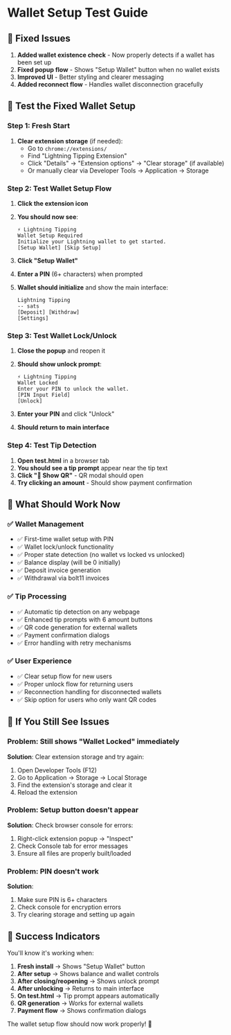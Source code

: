 # Wallet Setup Test Guide

## 🔧 **Fixed Issues**

1. **Added wallet existence check** - Now properly detects if a wallet has been set up
2. **Fixed popup flow** - Shows "Setup Wallet" button when no wallet exists
3. **Improved UI** - Better styling and clearer messaging
4. **Added reconnect flow** - Handles wallet disconnection gracefully

## 🧪 **Test the Fixed Wallet Setup**

### **Step 1: Fresh Start**
1. **Clear extension storage** (if needed):
   - Go to `chrome://extensions/`
   - Find "Lightning Tipping Extension"
   - Click "Details" → "Extension options" → "Clear storage" (if available)
   - Or manually clear via Developer Tools → Application → Storage

### **Step 2: Test Wallet Setup Flow**
1. **Click the extension icon**
2. **You should now see**:
   ```
   ⚡ Lightning Tipping
   Wallet Setup Required
   Initialize your Lightning wallet to get started.
   [Setup Wallet] [Skip Setup]
   ```

3. **Click "Setup Wallet"**
4. **Enter a PIN** (6+ characters) when prompted
5. **Wallet should initialize** and show the main interface:
   ```
   Lightning Tipping
   -- sats
   [Deposit] [Withdraw]
   [Settings]
   ```

### **Step 3: Test Wallet Lock/Unlock**
1. **Close the popup** and reopen it
2. **Should show unlock prompt**:
   ```
   ⚡ Lightning Tipping
   Wallet Locked
   Enter your PIN to unlock the wallet.
   [PIN Input Field]
   [Unlock]
   ```

3. **Enter your PIN** and click "Unlock"
4. **Should return to main interface**

### **Step 4: Test Tip Detection**
1. **Open test.html** in a browser tab
2. **You should see a tip prompt** appear near the tip text
3. **Click "📱 Show QR"** - QR modal should open
4. **Try clicking an amount** - Should show payment confirmation

## 🎯 **What Should Work Now**

### ✅ **Wallet Management**
- ✅ First-time wallet setup with PIN
- ✅ Wallet lock/unlock functionality  
- ✅ Proper state detection (no wallet vs locked vs unlocked)
- ✅ Balance display (will be 0 initially)
- ✅ Deposit invoice generation
- ✅ Withdrawal via bolt11 invoices

### ✅ **Tip Processing**
- ✅ Automatic tip detection on any webpage
- ✅ Enhanced tip prompts with 6 amount buttons
- ✅ QR code generation for external wallets
- ✅ Payment confirmation dialogs
- ✅ Error handling with retry mechanisms

### ✅ **User Experience**
- ✅ Clear setup flow for new users
- ✅ Proper unlock flow for returning users
- ✅ Reconnection handling for disconnected wallets
- ✅ Skip option for users who only want QR codes

## 🚨 **If You Still See Issues**

### **Problem: Still shows "Wallet Locked" immediately**
**Solution**: Clear extension storage and try again:
1. Open Developer Tools (F12)
2. Go to Application → Storage → Local Storage
3. Find the extension's storage and clear it
4. Reload the extension

### **Problem: Setup button doesn't appear**
**Solution**: Check browser console for errors:
1. Right-click extension popup → "Inspect"
2. Check Console tab for error messages
3. Ensure all files are properly built/loaded

### **Problem: PIN doesn't work**
**Solution**: 
1. Make sure PIN is 6+ characters
2. Check console for encryption errors
3. Try clearing storage and setting up again

## 🎉 **Success Indicators**

You'll know it's working when:
1. **Fresh install** → Shows "Setup Wallet" button
2. **After setup** → Shows balance and wallet controls
3. **After closing/reopening** → Shows unlock prompt
4. **After unlocking** → Returns to main interface
5. **On test.html** → Tip prompt appears automatically
6. **QR generation** → Works for external wallets
7. **Payment flow** → Shows confirmation dialogs

The wallet setup flow should now work properly! 🚀